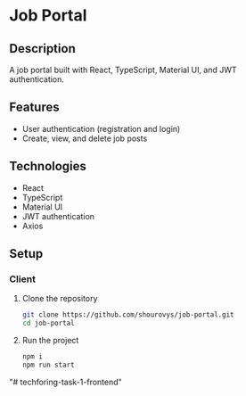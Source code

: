 # Job Portal

## Description

A job portal built with React, TypeScript, Material UI, and JWT authentication.

## Features

- User authentication (registration and login)
- Create, view, and delete job posts

## Technologies

- React
- TypeScript
- Material UI
- JWT authentication
- Axios

## Setup

### Client

1. Clone the repository

   ```bash
   git clone https://github.com/shourovys/job-portal.git
   cd job-portal

   ```

2. Run the project
   ```bash
   npm i
   npm run start
   ```
"# techforing-task-1-frontend" 
